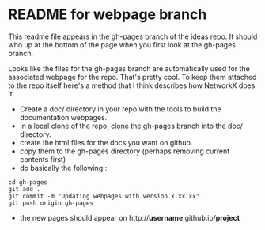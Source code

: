 README for webpage branch
=========================

This readme file appears in the gh-pages branch of the ideas repo.
It should who up at the bottom of the page when you first look at
the gh-pages branch. 

Looks like the files for the gh-pages branch are automatically used
for the associated webpage for the repo. That's pretty cool. To keep
them attached to the repo itself here's a method that I think describes
how NetworkX does it. 

  - Create a doc/ directory in your repo with the tools to build the 
    documentation webpages. 
  - In a local clone of the repo, clone the gh-pages branch into the
    doc/ directory.
  - create the html files for the docs you want on github.
  - copy them to the gh-pages directory (perhaps removing current 
    contents first)
  - do basically the following::
  ```
  cd gh-pages
  git add .
  git commit -m "Updating webpages with version x.xx.xx"
  git push origin gh-pages
  ```    
  - the new pages should appear on http://**username**.github.io/**project**
